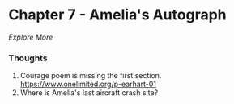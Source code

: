 # Chapter 7 - Amelia's Autograph
_Explore More_

### Thoughts
1. Courage poem is missing the first section. https://www.onelimited.org/p-earhart-01
2. Where is Amelia's last aircraft crash site?
